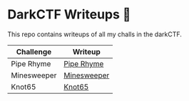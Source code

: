 # DarkCTF Writeups 👋
This repo contains writeups of all my challs in the darkCTF.

| Challenge | Writeup |
| ------ | ------ |
| Pipe Rhyme | [Pipe Rhyme](https://github.com/echobash/darkCTFWriteups/blob/main/pipeRhyme/pipeRhymeChall.md) |
| Minesweeper| [Minesweeper](https://github.com/echobash/darkCTFWriteups/blob/main/minesweeper/Description.md) |
| Knot65 | [Knot65](https://github.com/echobash/darkCTFWriteups/blob/main/knot65/solution.md) |
